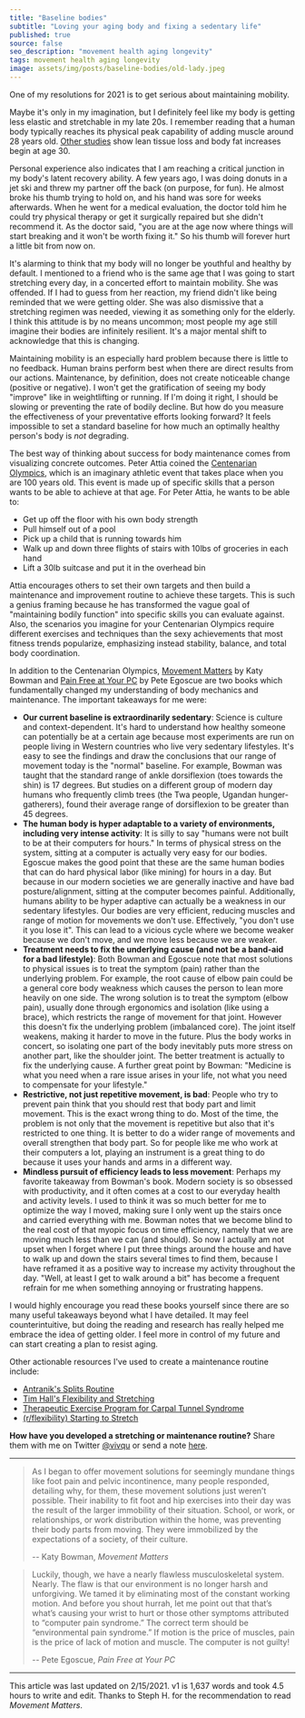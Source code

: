 ```yaml
---
title: "Baseline bodies"
subtitle: "Loving your aging body and fixing a sedentary life"
published: true
source: false
seo_description: "movement health aging longevity"
tags: movement health aging longevity
image: assets/img/posts/baseline-bodies/old-lady.jpeg
---
```


One of my resolutions for 2021 is to get serious about maintaining mobility. 

Maybe it's only in my imagination, but I definitely feel like my body is getting less elastic and stretchable in my late 20s. I remember reading that a human body typically reaches its physical peak capability of adding muscle around 28 years old. [Other studies](https://courses.lumenlearning.com/suny-lifespandevelopment/chapter/physical-changes-of-aging/) show lean tissue loss and body fat increases begin at age 30. 

Personal experience also indicates that I am reaching a critical junction in my body's latent recovery ability. A few years ago, I was doing donuts in a jet ski and threw my partner off the back (on purpose, for fun). He almost broke his thumb trying to hold on, and his hand was sore for weeks afterwards. When he went for a medical evaluation, the doctor told him he could try physical therapy or get it surgically repaired but she didn't recommend it. As the doctor said, "you are at the age now where things will start breaking and it won't be worth fixing it." So his thumb will forever hurt a little bit from now on.

It's alarming to think that my body will no longer be youthful and healthy by default. I mentioned to a friend who is the same age that I was going to start stretching every day, in a concerted effort to maintain mobility. She was offended. If I had to guess from her reaction, my friend didn't like being reminded that we were getting older. She was also dismissive that a stretching regimen was needed, viewing it as something only for the elderly. I think this attitude is by no means uncommon; most people my age still imagine their bodies are infinitely resilient. It's a major mental shift to acknowledge that this is changing. 

Maintaining mobility is an especially hard problem because there is little to no feedback. Human brains perform best when there are direct results from our actions. Maintenance, by definition, does not create noticeable change (positive or negative). I won't get the gratification of seeing my body "improve" like in weightlifting or running. If I'm doing it right, I should be slowing or preventing the rate of bodily decline. But how do you measure the effectiveness of your preventative efforts looking forward? It feels impossible to set a standard baseline for how much an optimally healthy person's body is _not_ degrading.

The best way of thinking about success for body maintenance comes from visualizing concrete outcomes. Peter Attia coined the [Centenarian Olympics](https://medium.com/lifetizr/the-centenarian-olympics-how-to-be-fit-at-100-247733dcb1f7), which is an imaginary athletic event that takes place when you are 100 years old. This event is made up of specific skills that a person wants to be able to achieve at that age. For Peter Attia, he wants to be able to:
- Get up off the floor with his own body strength
- Pull himself out of a pool
- Pick up a child that is running towards him
- Walk up and down three flights of stairs with 10lbs of groceries in each hand
- Lift a 30lb suitcase and put it in the overhead bin

Attia encourages others to set their own targets and then build a maintenance and improvement routine to achieve these targets. This is such a genius framing because he has transformed the vague goal of "maintaining bodily function" into specific skills you can evaluate against. Also, the scenarios you imagine for your Centenarian Olympics require different exercises and techniques than the sexy achievements that most fitness trends popularize, emphasizing instead stability, balance, and total body coordination.

In addition to the Centenarian Olympics, [Movement Matters](https://bookshop.org/books/movement-matters-essays-on-movement-science-movement-ecology-and-the-nature-of-movement/9781943370030) by Katy Bowman and [Pain Free at Your PC](https://bookshop.org/books/pain-free-at-your-pc-using-a-computer-doesn-t-have-to-hurt/9780553380521) by Pete Egoscue are two books which fundamentally changed my understanding of body mechanics and maintenance. The important takeaways for me were:
- **Our current baseline is extraordinarily sedentary**: Science is culture and context-dependent. It's hard to understand how healthy someone can potentially be at a certain age because most experiments are run on people living in Western countries who live very sedentary lifestyles. It's easy to see the findings and draw the conclusions that our range of movement today is the "normal" baseline. For example, Bowman was taught that the standard range of ankle dorsiflexion (toes towards the shin) is 17 degrees. But studies on a different group of modern day humans who frequently climb trees (the Twa people, Ugandan hunger-gatherers), found their average range of dorsiflexion to be greater than 45 degrees.
- **The human body is hyper adaptable to a variety of environments, including very intense activity**: It is silly to say "humans were not built to be at their computers for hours." In terms of physical stress on the system, sitting at a computer is actually very easy for our bodies. Egoscue makes the good point that these are the same human bodies that can do hard physical labor (like mining) for hours in a day. But because in our modern societies we are generally inactive and have bad posture/alignment, sitting at the computer becomes painful. Additionally, humans ability to be hyper adaptive can actually be a weakness in our sedentary lifestyles. Our bodies are very efficient, reducing muscles and range of motion for movements we don't use. Effectively, "you don't use it you lose it". This can lead to a vicious cycle where we become weaker because we don't move, and we move less because we are weaker. 
- **Treatment needs to fix the underlying cause (and not be a band-aid for a bad lifestyle)**: Both Bowman and Egoscue note that most solutions to physical issues is to treat the symptom (pain) rather than the underlying problem. For example, the root cause of elbow pain could be a general core body weakness which causes the person to lean more heavily on one side. The wrong solution is to treat the symptom (elbow pain), usually done through ergonomics and isolation (like using a brace), which restricts the range of movement for that joint. However this doesn't fix the underlying problem (imbalanced core). The joint itself weakens, making it harder to move in the future. Plus the body works in concert, so isolating one part of the body inevitably puts more stress on another part, like the shoulder joint. The better treatment is actually to fix the underlying cause. A further great point by Bowman: "Medicine is what you need when a rare issue arises in your life, not what you need to compensate for your lifestyle."
- **Restrictive, not just repetitive movement, is bad**: People who try to prevent pain think that you should rest that body part and limit movement. This is the exact wrong thing to do. Most of the time, the problem is not only that the movement is repetitive but also that it's restricted to one thing. It is better to do a wider range of movements and overall strengthen that body part. So for people like me who work at their computers a lot, playing an instrument is a great thing to do because it uses your hands and arms in a different way. 
- **Mindless pursuit of efficiency leads to less movement**: Perhaps my favorite takeaway from Bowman's book. Modern society is so obsessed with productivity, and it often comes at a cost to our everyday health and activity levels. I used to think it was so much better for me to optimize the way I moved, making sure I only went up the stairs once and carried everything with me. Bowman notes that we become blind to the real cost of that myopic focus on time efficiency, namely that we are moving much less than we can (and should). So now I actually am not upset when I forget where I put three things around the house and have to walk up and down the stairs several times to find them, because I have reframed it as a positive way to increase my activity throughout the day. "Well, at least I get to walk around a bit" has become a frequent refrain for me when something annoying or frustrating happens.

I would highly encourage you read these books yourself since there are so many useful takeaways beyond what I have detailed. It may feel counterintuitive, but doing the reading and research has really helped me embrace the idea of getting older. I feel more in control of my future and can start creating a plan to resist aging. 

Other actionable resources I've used to create a maintenance routine include:
- [Antranik's Splits Routine](https://antranik.org/splits/)
- [Tim Hall's Flexibility and Stretching](https://oracle-base.com/flexibility/)
- [Therapeutic Exercise Program for Carpal Tunnel Syndrome](https://orthoinfo.aaos.org/globalassets/pdfs/a00789_therapeutic-exercise-program-for-carpal-tunnel_final.pdf)
- [(r/flexibility) Starting to Stretch](https://www.reddit.com/r/flexibility/wiki/starting_to_stretch)

**How have you developed a stretching or maintenance routine?** Share them with me on Twitter [@vivqu](https://twitter.com/vivqu) or send a note <a href="mailto:hello@vivqu.com">here</a>.

<hr class="section-divider" />

> As I began to offer movement solutions for seemingly mundane things like foot pain and pelvic incontinence, many people responded, detailing why, for them, these movement solutions just weren’t possible. Their inability to fit foot and hip exercises into their day was the result of the larger immobility of their situation. School, or work, or relationships, or work distribution within the home, was preventing their body parts from moving. They were immobilized by the expectations of a society, of their culture.
>
> -- Katy Bowman, _Movement Matters_

> Luckily, though, we have a nearly flawless musculoskeletal system. Nearly. The flaw is that our environment is no longer harsh and unforgiving. We tamed it by eliminating most of the constant working motion. And before you shout hurrah, let me point out that that’s what’s causing your wrist to hurt or those other symptoms attributed to “computer pain syndrome.” The correct term should be “environmental pain syndrome.” If motion is the price of muscles, pain is the price of lack of motion and muscle. The computer is not guilty!
>
> -- Pete Egoscue, _Pain Free at Your PC_

<hr class="section-divider" />

<footnote>This article was last updated on 2/15/2021. v1 is 1,637 words and took 4.5 hours to write and edit. Thanks to Steph H. for the recommendation to read _Movement Matters_.</footnote>
